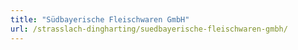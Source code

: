 ```yaml
---
title: "Südbayerische Fleischwaren GmbH"
url: /strasslach-dingharting/suedbayerische-fleischwaren-gmbh/
---
```

